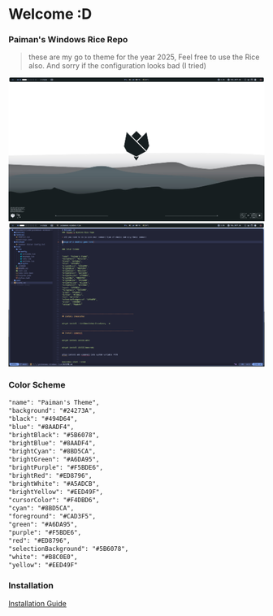 # Welcome :D
### Paiman's Windows Rice Repo

> these are my go to theme for the year 2025, Feel free to use the Rice also. And sorry if the configuration looks bad (I tried)

![image of a desktop goes here](https://github.com/PaimanUwU/PaimanUwU-Windows-Rice/blob/main/.resource/Screenshots/Screenshot%202025-01-02%20084822.png?raw=true)
![image of a desktop with vim open goes here](https://github.com/PaimanUwU/PaimanUwU-Windows-Rice/blob/main/.resource/Screenshots/Screenshot%202025-01-02%20084920.png?raw=true)

### Color Scheme

```
"name": "Paiman's Theme",
"background": "#24273A",
"black": "#494D64",
"blue": "#8AADF4",
"brightBlack": "#5B6078",
"brightBlue": "#8AADF4",
"brightCyan": "#8BD5CA",
"brightGreen": "#A6DA95",
"brightPurple": "#F5BDE6",
"brightRed": "#ED8796",
"brightWhite": "#A5ADCB",
"brightYellow": "#EED49F",
"cursorColor": "#F4DBD6",
"cyan": "#8BD5CA",
"foreground": "#CAD3F5",
"green": "#A6DA95",
"purple": "#F5BDE6",
"red": "#ED8796",
"selectionBackground": "#5B6078",
"white": "#B8C0E0",
"yellow": "#EED49F"
```

### Installation

[Installation Guide](https://github.com/PaimanUwU/PaimanUwU-Windows-Rice/blob/main/INSTALLATION.md)

